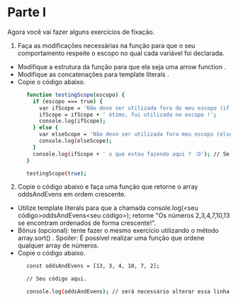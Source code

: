 # Parte I

Agora você vai fazer alguns exercícios de fixação.

1. Faça as modificações necessárias na função para que o 
seu comportamento respeite o escopo no qual cada variável foi declarada.

* Modifique a estrutura da função para que ela seja uma arrow function .
* Modifique as concatenações para template literals .
* Copie o código abaixo.

```bash
      function testingScope(escopo) {
        if (escopo === true) {
          var ifScope = 'Não devo ser utilizada fora do meu escopo (if)';
          ifScope = ifScope + ' ótimo, fui utilizada no escopo !';
          console.log(ifScope);
        } else {
          var elseScope = 'Não devo ser utilizada fora meu escopo (else)';
          console.log(elseScope);
        }
        console.log(ifScope + ' o que estou fazendo aqui ? :O'); // Se necessário esta linha pode ser removida.
      }

      testingScope(true);
```

2. Copie o código abaixo e faça uma função que retorne o array oddsAndEvens em ordem crescente.

* Utilize template literals para que a chamada console.log(<seu código>oddsAndEvens<seu código>); retorne "Os números 2,3,4,7,10,13 se encontram ordenados de forma crescente!".
* Bônus (opcional): tente fazer o mesmo exercício utilizando o método array.sort() . Spoiler: É possível realizar uma função que ordene qualquer array de números.
* Copie o código abaixo.

```bash
      const oddsAndEvens = [13, 3, 4, 10, 7, 2];

      // Seu código aqui.

      console.log(oddsAndEvens); // será necessário alterar essa linha 😉
```